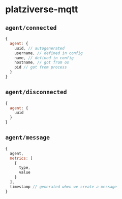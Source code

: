 # platziverse-mqtt

## `agent/connected`

``` js
{
  agent: {
    uuid, // autogenerated
    username, // defined in config
    name, // defined in config
    hostname, // got from os
    pid // got from process
  }
}
```

## `agent/disconnected`

``` js
{
  agent: {
    uuid
  }
}
```

## `agent/message`

``` js
{
  agent,
  metrics: [
    {
      type,
      value
    }
  ],
  timestamp // generated when we create a message
}
```
